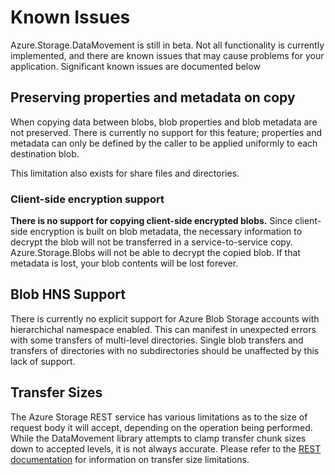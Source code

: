 # Known Issues

Azure.Storage.DataMovement is still in beta. Not all functionality is currently implemented, and there are known issues that may cause problems for your application. Significant known issues are documented below

## Preserving properties and metadata on copy

When copying data between blobs, blob properties and blob metadata are not preserved. There is currently no support for this feature; properties and metadata can only be defined by the caller to be applied uniformly to each destination blob.

This limitation also exists for share files and directories.

### Client-side encryption support

**There is no support for copying client-side encrypted blobs.** Since client-side encryption is built on blob metadata, the necessary information to decrypt the blob will not be transferred in a service-to-service copy. Azure.Storage.Blobs will not be able to decrypt the copied blob. If that metadata is lost, your blob contents will be lost forever.

## Blob HNS Support

There is currently no explicit support for Azure Blob Storage accounts with hierarchichal namespace enabled. This can manifest in unexpected errors with some transfers of multi-level directories. Single blob transfers and transfers of directories with no subdirectories should be unaffected by this lack of support.

## Transfer Sizes

The Azure Storage REST service has various limitations as to the size of request body it will accept, depending on the operation being performed. While the DataMovement library attempts to clamp transfer chunk sizes down to accepted levels, it is not always accurate. Please refer to the [REST documentation](https://learn.microsoft.com/rest/api/storageservices/) for information on transfer size limitations.
